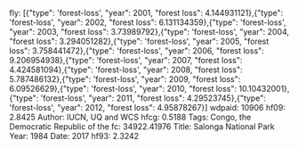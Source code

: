 fly: [{"type": 'forest-loss', "year": 2001, "forest loss": 4.144931121},{"type": 'forest-loss', "year": 2002, "forest loss": 6.131134359},{"type": 'forest-loss', "year": 2003, "forest loss": 3.73989792},{"type": 'forest-loss', "year": 2004, "forest loss": 3.294051282},{"type": 'forest-loss', "year": 2005, "forest loss": 3.758441472},{"type": 'forest-loss', "year": 2006, "forest loss": 9.206954938},{"type": 'forest-loss', "year": 2007, "forest loss": 4.424581094},{"type": 'forest-loss', "year": 2008, "forest loss": 5.787486132},{"type": 'forest-loss', "year": 2009, "forest loss": 6.09526629},{"type": 'forest-loss', "year": 2010, "forest loss": 10.10432001},{"type": 'forest-loss', "year": 2011, "forest loss": 4.29523745},{"type": 'forest-loss', "year": 2012, "forest loss": 4.95878267}]
wdpaid: 10906
hf09: 2.8425
Author: IUCN, UQ and WCS
hfcg: 0.5188
Tags: Congo, the Democratic Republic of the
fc: 34922.41976
Title: Salonga National Park
Year: 1984
Date: 2017
hf93: 2.3242
